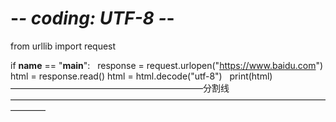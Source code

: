 # -*- coding: UTF-8 -*-
from urllib import request

if __name__ == "__main__":
    response = request.urlopen("https://www.baidu.com")
    html = response.read()
    html = html.decode("utf-8")
    print(html)
——————————————————————分割线————————————————————————————————————————
